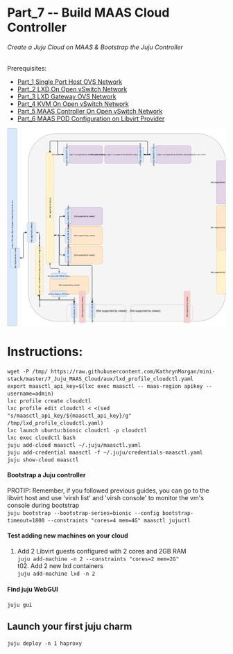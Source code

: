 # Part_7 -- Build MAAS Cloud Controller
###### Create a Juju Cloud on MAAS & Bootstrap the Juju Controller

Prerequisites:
- [Part_1 Single Port Host OVS Network]
- [Part_2 LXD On Open vSwitch Network]
- [Part_3 LXD Gateway OVS Network]
- [Part_4 KVM On Open vSwitch Network]
- [Part_5 MAAS Controller On Open vSwitch Network]
- [Part_6 MAAS POD Configuration on Libvirt Provider]

![CCIO Hypervisor - JujuCTL Cloud Controller](https://github.com/KathrynMorgan/mini-stack/blob/master/8_Juju_MAAS_Cloud/web/drawio/juju_maas_cloud_controller.svg)

# Instructions:
`wget -P /tmp/ https://raw.githubusercontent.com/KathrynMorgan/mini-stack/master/7_Juju_MAAS_Cloud/aux/lxd_profile_cloudctl.yaml`    
`export maasctl_api_key=$(lxc exec maasctl -- maas-region apikey --username=admin)`     
`lxc profile create cloudctl` <br/>
`lxc profile edit cloudctl < <(sed "s/maasctl_api_key/${maasctl_api_key}/g" /tmp/lxd_profile_cloudctl.yaml)`    
`lxc launch ubuntu:bionic cloudctl -p cloudctl` <br/>
`lxc exec cloudctl bash`    
`juju add-cloud maasctl ~/.juju/maasctl.yaml`    
`juju add-credential maasctl -f ~/.juju/credentials-maasctl.yaml`    
`juju show-cloud maasctl`    
#### Bootstrap a Juju controller
PROTIP: Remember, if you followed previous guides, you can go to the
libvirt host and use 'virsh list' and 'virsh console' to monitor
the vm's console during bootstrap <br/>
`juju bootstrap --bootstrap-series=bionic --config bootstrap-timeout=1800 --constraints "cores=4 mem=4G" maasctl jujuctl`

#### Test adding new machines on your cloud
01. Add 2 Libvirt guests configured with 2 cores and 2GB RAM <br/>
`juju add-machine -n 2 --constraints "cores=2 mem=2G"`    
t02. Add 2 new lxd containers <br/>
`juju add-machine lxd -n 2`    

#### Find juju WebGUI
`juju gui`

## Launch your first juju charm
`juju deploy -n 1 haproxy`

<!-- Markdown link & img dfn's -->
[Part_1 Single Port Host OVS Network]: https://github.com/KathrynMorgan/mini-stack/tree/master/1_Single_Port_Host-Open_vSwitch_Network_Configuration
[Part_2 LXD On Open vSwitch Network]: https://github.com/KathrynMorgan/mini-stack/tree/master/2_LXD-On-OVS
[Part_3 LXD Gateway OVS Network]: https://github.com/KathrynMorgan/mini-stack/tree/master/3_LXD_Network_Gateway
[Part_4 KVM On Open vSwitch Network]: https://github.com/KathrynMorgan/mini-stack/tree/master/4_KVM_On_Open_vSwitch
[Part_5 MAAS Controller On Open vSwitch Network]: https://github.com/KathrynMorgan/mini-stack/tree/master/5_MAAS-Rack_And_Region_Ctl-On-Open_vSwitch
[Part_6 MAAS POD Configuration on Libvirt Provider]: https://github.com/KathrynMorgan/mini-stack/tree/master/6_MAAS-Connect_POD_KVM-Provider
